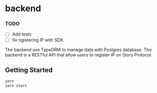 # backend

### TODO

- [ ] Add tests
- [ ] fix rigistering IP with SDK.

The backend use TypeORM to manage data with Postgres database. The backend is a RESTful API that allow users to register IP on Story Protocol.

## Getting Started

```bash
yarn
yarn start
```
